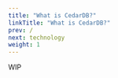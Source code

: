 ```yaml
---
title: "What is CedarDB?"
linkTitle: "What is CedarDB?"
prev: /
next: technology
weight: 1
---
```


WIP
